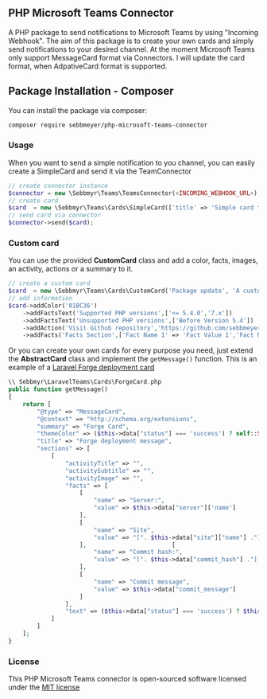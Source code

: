 ## PHP Microsoft Teams Connector

A PHP package to send notifications to Microsoft Teams by using "Incoming Webhook". The aim of this package is to create your own cards and simply send notifications to your desired channel. At the moment Microsoft Teams only support MessageCard format via Connectors. I will update the card format, when AdpativeCard format is supported.


## Package Installation - Composer

You can install the package via composer:

```bash
composer require sebbmeyer/php-microsoft-teams-connector
```

### Usage

When you want to send a simple notification to you channel, you can easily create a SimpleCard and send it via the TeamConnector

```php
// create connector instance
$connector = new \Sebbmyr\Teams\TeamsConnector(<INCOMING_WEBHOOK_URL>);
// create card
$card  = new \Sebbmyr\Teams\Cards\SimpleCard(['title' => 'Simple card title', 'text' => 'Simple card text']);
// send card via connector
$connector->send($card);
```

### Custom card

You can use the provided **CustomCard** class and add a color, facts, images, an activity, actions or a summary to it.

```php
// create a custom card
$card  = new \Sebbmyr\Teams\Cards\CustomCard('Package update', 'A custom card class was added to the package.');
// add information
$card->addColor('01BC36')
    ->addFactsText('Supported PHP versions',['<= 5.4.0','7.x'])
    ->addFactsText('Unsupported PHP versions',['Before Version 5.4'])
    ->addAction('Visit Github repository','https://github.com/sebbmeyer/php-microsoft-teams-connector')
    ->addFacts('Facts Section',['Fact Name 1' => 'Fact Value 1','Fact Name 2' => 'Fact Value 2']);
```

Or you can create your own cards for every purpose you need, just extend the **AbstractCard** class and implement the `getMessage()` function. This is an example of a [Laravel Forge deployment card](https://github.com/sebbmeyer/laravel-teams-connector)

```php
\\ Sebbmyr\LaravelTeams\Cards\ForgeCard.php
public function getMessage()
{
    return [
        "@type" => "MessageCard",
        "@context" => "http://schema.org/extensions",
        "summary" => "Forge Card",
        "themeColor" => ($this->data["status"] === 'success') ? self::STATUS_SUCCESS : self::STATUS_ERROR,
        "title" => "Forge deployment message",
        "sections" => [
            [
                "activityTitle" => "",
                "activitySubtitle" => "",
                "activityImage" => "",
                "facts" => [
                    [
                        "name" => "Server:",
                        "value" => $this->data["server"]['name']
                    ],
                    [
                        "name" => "Site",
                        "value" => "[". $this->data["site"]["name"] ."](http://". $this->data["site"]["name"] .")"
                    ],                        [
                        "name" => "Commit hash:",
                        "value" => "[". $this->data["commit_hash"] ."](". $this->data["commit_url"] .")"
                    ],
                    [
                        "name" => "Commit message",
                        "value" => $this->data["commit_message"]
                    ]
                ],
                "text" => ($this->data["status"] === 'success') ? $this->data["commit_author"] ." deployed some fresh code!" : "Something went wrong :/"
            ]
        ]
    ];
}
```

### License

This PHP Microsoft Teams connector is open-sourced software licensed under the [MIT license](http://opensource.org/licenses/MIT)
